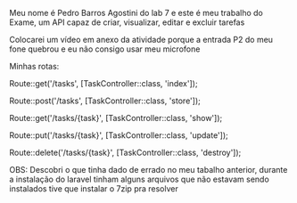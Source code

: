 Meu nome é Pedro Barros Agostini do lab 7 e este é meu trabalho do Exame, um API capaz de criar, visualizar, editar e excluir tarefas

Colocarei um vídeo em anexo da atividade porque a entrada P2 do meu fone quebrou e eu não consigo usar meu microfone

Minhas rotas:

Route::get('/tasks', [TaskController::class, 'index']);

Route::post('/tasks', [TaskController::class, 'store']);

Route::get('/tasks/{task}', [TaskController::class, 'show']);

Route::put('/tasks/{task}', [TaskController::class, 'update']);

Route::delete('/tasks/{task}', [TaskController::class, 'destroy']);

OBS: Descobri o que tinha dado de errado no meu tabalho anterior, durante a instalação do laravel tinham alguns arquivos que não estavam sendo instalados tive que instalar o 7zip pra resolver
